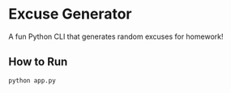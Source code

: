 # Excuse Generator

A fun Python CLI that generates random excuses for homework!

## How to Run
```bash
python app.py
